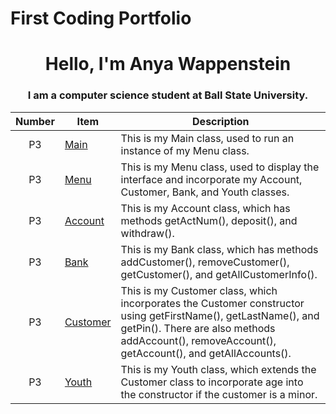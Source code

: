 # First Coding Portfolio
<h1 align="center"> Hello, I'm Anya Wappenstein</h1>
<h3 align="center"> I am a computer science student at Ball State University.</h3>

|Number|Item|Description|
|:----:| ---| ----------|
|P3| [Main](https://github.com/AnyaWapp/CS121Portfolio/blob/f99a6aef2bbb5bc085e4c2b66017fdbceeca8dc6/src/Main.java)|This is my Main class, used to run an instance of my Menu class.|
|P3|[Menu](https://github.com/AnyaWapp/CS121Portfolio/blob/d6248f4ac01f561e4b61ff16633652b38a00da07/src/Menu.java)|This is my Menu class, used to display the interface and incorporate my Account, Customer, Bank, and Youth classes.|
|P3|[Account](https://github.com/AnyaWapp/CS121Portfolio/blob/d6248f4ac01f561e4b61ff16633652b38a00da07/src/Account.java)|This is my Account class, which has methods getActNum(), deposit(), and withdraw().|
|P3|[Bank](https://github.com/AnyaWapp/CS121Portfolio/blob/d6248f4ac01f561e4b61ff16633652b38a00da07/src/Bank.java)|This is my Bank class, which has methods addCustomer(), removeCustomer(), getCustomer(), and getAllCustomerInfo().|
|P3|[Customer](https://github.com/AnyaWapp/CS121Portfolio/blob/d6248f4ac01f561e4b61ff16633652b38a00da07/src/Customer.java)|This is my Customer class, which incorporates the Customer constructor using getFirstName(), getLastName(), and getPin(). There are also methods addAccount(), removeAccount(), getAccount(), and getAllAccounts().|
|P3|[Youth](https://github.com/AnyaWapp/CS121Portfolio/blob/d6248f4ac01f561e4b61ff16633652b38a00da07/src/Youth.java)|This is my Youth class, which extends the Customer class to incorporate age into the constructor if the customer is a minor.|

